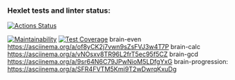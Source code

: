 ### Hexlet tests and linter status:
[![Actions Status](https://github.com/AlexandraKoroleva/frontend-project-44/actions/workflows/hexlet-check.yml/badge.svg)](https://github.com/AlexandraKoroleva/frontend-project-44/actions)

[![Maintainability](https://api.codeclimate.com/v1/badges/8bcb46feb93fc81895a8/maintainability)](https://codeclimate.com/github/AlexandraKoroleva/frontend-project-44/maintainability)
[![Test Coverage](https://api.codeclimate.com/v1/badges/8bcb46feb93fc81895a8/test_coverage)](https://codeclimate.com/github/AlexandraKoroleva/frontend-project-44/test_coverage)
 brain-even https://asciinema.org/a/of8yCK2j7vwn9sZsFVJ3w4T7P
 brain-calc https://asciinema.org/a/vNOsxv8TR96L2frT5ec95f5CZ
 brain-gcd https://asciinema.org/a/9sr64N6C79JPwNioM5LDfgYxG
 brain-progression: https://asciinema.org/a/SFR4FVTM5Kmi9T2wDwrqKxuDg